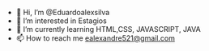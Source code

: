- 👋 Hi, I’m @Eduardoalexsilva
- 👀 I’m interested in  Estagios
- 🌱 I’m currently learning  HTML,CSS, JAVASCRIPT, JAVA
- 📫 How to reach me ealexandre521@gmail.com

<!---
Eduardoalexsilva/Eduardoalexsilva is a ✨ special ✨ repository because its `README.md` (this file) appears on your GitHub profile.
You can click the Preview link to take a look at your changes.
--->
